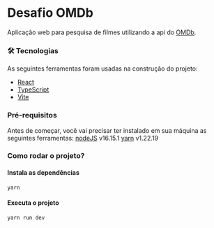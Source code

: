 # Desafio OMDb
Aplicação web para pesquisa de filmes utilizando a api do [OMDb](https://www.omdbapi.com/).

### 🛠 Tecnologias
As seguintes ferramentas foram usadas na construção do projeto:
- [React](https://pt-br.reactjs.org/)
- [TypeScript](https://www.typescriptlang.org/)
- [Vite](https://vitejs.dev/guide/)

### Pré-requisitos
Antes de começar, você vai precisar ter instalado em sua máquina as seguintes ferramentas:
[nodeJS](https://nodejs.org/en/) v16.15.1
[yarn](https://classic.yarnpkg.com/en/docs/getting-started) v1.22.19

### Como rodar o projeto?

#### Instala as dependências
```shell
yarn 
```
#### Executa o projeto
```shell
yarn run dev
```

